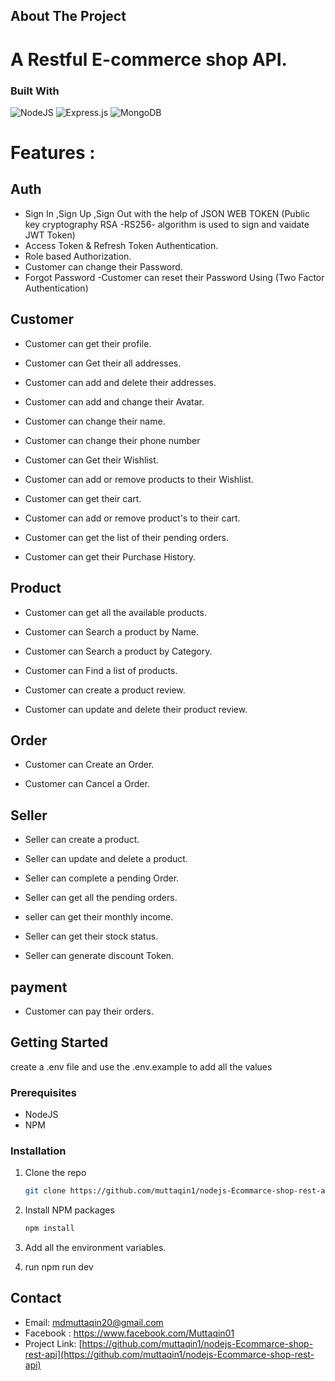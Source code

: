 

## About The Project
# A Restful E-commerce shop API.


### Built With 

![NodeJS](https://img.shields.io/badge/node.js-6DA55F?style=for-the-badge&logo=node.js&logoColor=white)
![Express.js](https://img.shields.io/badge/express.js-%23404d59.svg?style=for-the-badge&logo=express&logoColor=%2361DAFB)
![MongoDB](https://img.shields.io/badge/MongoDB-%234ea94b.svg?style=for-the-badge&logo=mongodb&logoColor=white) 




# Features :

## Auth
* Sign In ,Sign Up ,Sign Out with the help of JSON WEB TOKEN (Public key cryptography RSA -RS256- algorithm is used to sign and vaidate JWT Token)
* Access Token & Refresh Token Authentication.
* Role based Authorization.
* Customer can change their Password.
* Forgot Password -Customer can reset their Password Using (Two Factor Authentication)

## Customer
* Customer can get their profile.

* Customer can Get their all addresses.

* Customer can add and delete their addresses.

* Customer can add and change their Avatar.

* Customer can change their name.

* Customer can change their phone number 

* Customer can Get their Wishlist.

* Customer can add or remove products to their Wishlist.

* Customer can get their cart.

* Customer can add or remove product's to
 their cart.

* Customer can get the list of their pending orders.

* Customer can get their Purchase History.

## Product 
* Customer can get all the available products.

* Customer can Search a product by Name.

* Customer can Search a product by Category.

* Customer can Find a list of products.

* Customer can create a product review.

* Customer can update and delete their product review.

## Order 
* Customer can Create an Order.

* Customer can Cancel a Order.

## Seller 

* Seller can create a product.

* Seller can update and delete a product.

* Seller can complete a pending Order.

* Seller can get all the pending orders.

* seller can get their monthly income.

* Seller can get their stock status.

* Seller can generate discount Token. 

## payment 
* Customer can pay their orders.







## Getting Started
create a .env file and use the .env.example to add all the values

### Prerequisites
 * NodeJS
 * NPM
 

### Installation

1. Clone the repo
   ```sh
   git clone https://github.com/muttaqin1/nodejs-Ecommarce-shop-rest-api
   ```
2. Install NPM packages
   ```sh
   npm install
   ```
3. Add all the environment variables.

4. run npm run dev






## Contact
* Email: mdmuttaqin20@gmail.com
* Facebook : https://www.facebook.com/Muttaqin01
* Project Link: [https://github.com/muttaqin1/nodejs-Ecommarce-shop-rest-api](https://github.com/muttaqin1/nodejs-Ecommarce-shop-rest-api)

